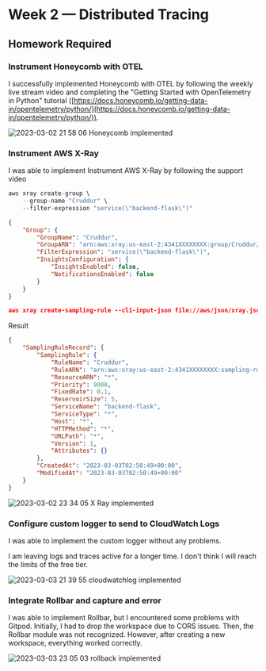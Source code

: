 # Week 2 — Distributed Tracing

## Homework Required

### **Instrument Honeycomb with OTEL**

I successfully implemented Honeycomb with OTEL by following the weekly live stream video and completing the "Getting Started with OpenTelemetry in Python" tutorial ([https://docs.honeycomb.io/getting-data-in/opentelemetry/python/](https://docs.honeycomb.io/getting-data-in/opentelemetry/python/)).


![2023-03-02 21 58 06 Honeycomb implemented](https://user-images.githubusercontent.com/9203226/222916590-6f88b4c1-ccc1-4e6c-9d67-6cdc21e43e97.jpg)



### Instrument AWS X-Ray

I was able to implement Instrument AWS X-Ray by following the support video 

```jsx
aws xray create-group \
    --group-name "Cruddur" \
    --filter-expression "service(\"backend-flask\")"
```

```json
{
    "Group": {
        "GroupName": "Cruddur",
        "GroupARN": "arn:aws:xray:us-east-2:4341XXXXXXXX:group/Cruddur/77NG5XZJAFTHDC6S47IRK4YWIFGAJ3J4F6DIAJZQHIHCPDEW65MQ",
        "FilterExpression": "service(\"backend-flask\")",
        "InsightsConfiguration": {
            "InsightsEnabled": false,
            "NotificationsEnabled": false
        }
    }
}
```

```json
aws xray create-sampling-rule --cli-input-json file://aws/json/xray.json
```

Result

```json
{
    "SamplingRuleRecord": {
        "SamplingRule": {
            "RuleName": "Cruddur",
            "RuleARN": "arn:aws:xray:us-east-2:4341XXXXXXXX:sampling-rule/Cruddur",
            "ResourceARN": "*",
            "Priority": 9000,
            "FixedRate": 0.1,
            "ReservoirSize": 5,
            "ServiceName": "backend-flask",
            "ServiceType": "*",
            "Host": "*",
            "HTTPMethod": "*",
            "URLPath": "*",
            "Version": 1,
            "Attributes": {}
        },
        "CreatedAt": "2023-03-03T02:50:49+00:00",
        "ModifiedAt": "2023-03-03T02:50:49+00:00"
    }
}
```

![2023-03-02 23 34 05 X Ray implemented](https://user-images.githubusercontent.com/9203226/222916770-9dbafda1-22cb-4c2f-8b68-f57c08cb3ed5.jpg)


### Configure custom logger to send to CloudWatch Logs

I was able to implement the custom logger without any problems.

I am leaving logs and traces active for a longer time. I don't think I will reach the limits of the free tier.

![2023-03-03 21 39 55 cloudwatchlog implemented](https://user-images.githubusercontent.com/9203226/222916826-3f90bd59-725e-4929-8c6e-2716ceac1ba7.jpg)


### Integrate Rollbar and capture and error

I was able to implement Rollbar, but I encountered some problems with Gitpod. Initially, I had to drop the workspace due to CORS issues. Then, the Rollbar module was not recognized. However, after creating a new workspace, everything worked correctly.

![2023-03-03 23 05 03 rollback implemented](https://user-images.githubusercontent.com/9203226/222916875-2ed09925-423e-4e40-a619-79badf3bdb39.jpg)





